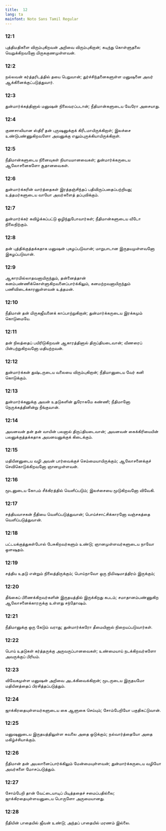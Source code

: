 ```yaml
---
title:  12
lang: ta
mainfont: Noto Sans Tamil Regular
---
```


###  12:1

புத்திமதிகளை விரும்புகிறவன் அறிவை விரும்புகிறான்; கடிந்து கொள்ளுதலை வெறுக்கிறவனோ மிருககுணமுள்ளவன்.

###  12:2

நல்லவன் கர்த்தரிடத்தில் தயை பெறுவான்; துர்ச்சிந்தனைகளுள்ள மனுஷனை அவர் ஆக்கினைக்குட்படுத்துவார்.

###  12:3

துன்மார்க்கத்தினால் மனுஷன் நிலைவரப்படான்; நீதிமான்களுடைய வேரோ அசையாது.

###  12:4

குணசாலியான ஸ்திரீ தன் புருஷனுக்குக் கிரீடமாயிருக்கிறாள்; இலச்சை உண்டுபண்ணுகிறவளோ அவனுக்கு எலும்புருக்கியாயிருக்கிறாள்.

###  12:5

நீதிமான்களுடைய நினைவுகள் நியாயமானவைகள்; துன்மார்க்கருடைய ஆலோசனைகளோ சூதானவைகள்.

###  12:6

துன்மார்க்கரின் வார்த்தைகள் இரத்தஞ்சிந்தப் பதிவிருப்பதைப்பற்றியது; உத்தமர்களுடைய வாயோ அவர்களைத் தப்புவிக்கும்.

###  12:7

துன்மார்க்கர் கவிழ்க்கப்பட்டு ஒழிந்துபோவார்கள்; நீதிமான்களுடைய வீடோ நிலைநிற்கும்.

###  12:8

தன் புத்திக்குத்தக்கதாக மனுஷன் புகழப்படுவான்; மாறுபாடான இருதயமுள்ளவனோ இகழப்படுவான்.

###  12:9

ஆகாரமில்லாதவனாயிருந்தும், தன்னைத்தான் கனம்பண்ணிக்கொள்ளுகிறவனைப்பார்க்கிலும், கனமற்றவனாயிருந்தும் பணிவிடைக்காரனுள்ளவன் உத்தமன்.

###  12:10

நீதிமான் தன் மிருகஜீவனைக் காப்பாற்றுகிறான்; துன்மார்க்கருடைய இரக்கமும் கொடுமையே.

###  12:11

தன் நிலத்தைப் பயிரிடுகிறவன் ஆகாரத்தினால் திருப்தியடைவான்; வீணரைப் பின்பற்றுகிறவனோ மதியற்றவன்.

###  12:12

துன்மார்க்கன் துஷ்டருடைய வலையை விரும்புகிறான்; நீதிமானுடைய வேர் கனி கொடுக்கும்.

###  12:13

துன்மார்க்கனுக்கு அவன் உதடுகளின் துரோகமே கண்ணி; நீதிமானோ நெருக்கத்தினின்று நீங்குவான்.

###  12:14

அவனவன் தன் தன் வாயின் பலனால் திருப்தியடைவான்; அவனவன் கைக்கிரியையின் பலனுக்குத்தக்கதாக அவனவனுக்குக் கிடைக்கும்.

###  12:15

மதியீனனுடைய வழி அவன் பார்வைக்குச் செம்மையாயிருக்கும்; ஆலோசனைக்குச் செவிகொடுக்கிறவனோ ஞானமுள்ளவன்.

###  12:16

மூடனுடைய கோபம் சீக்கிரத்தில் வெளிப்படும்; இலச்சையை மூடுகிறவனோ விவேகி.

###  12:17

சத்தியவாசகன் நீதியை வெளிப்படுத்துவான்; பொய்ச்சாட்சிக்காரனோ வஞ்சகத்தை வெளிப்படுத்துவான்.

###  12:18

பட்டயக்குத்துகள்போல் பேசுகிறவர்களும் உண்டு; ஞானமுள்ளவர்களுடைய நாவோ ஒளஷதம்.

###  12:19

சத்திய உதடு என்றும் நிலைத்திருக்கும்; பொய்நாவோ ஒரு நிமிஷமாத்திரம் இருக்கும்;

###  12:20

தீங்கைப் பிணைக்கிறவர்களின் இருதயத்தில் இருக்கிறது கபடம்; சமாதானம்பண்ணுகிற ஆலோசனைக்காரருக்கு உள்ளது சந்தோஷம்.

###  12:21

நீதிமானுக்கு ஒரு கேடும் வராது; துன்மார்க்கரோ தீமையினால் நிறையப்படுவார்கள்.

###  12:22

பொய் உதடுகள் கர்த்தருக்கு அருவருப்பானவைகள்; உண்மையாய் நடக்கிறவர்களோ அவருக்குப் பிரியம்.

###  12:23

விவேகமுள்ள மனுஷன் அறிவை அடக்கிவைக்கிறான்; மூடருடைய இருதயமோ மதியீனத்தைப் பிரசித்தப்படுத்தும்.

###  12:24

ஜாக்கிரதையுள்ளவர்களுடைய கை ஆளுகை செய்யும்; சோம்பேறியோ பகுதிகட்டுவான்.

###  12:25

மனுஷனுடைய இருதயத்திலுள்ள கவலை அதை ஒடுக்கும்; நல்வார்த்தையோ அதை மகிழ்ச்சியாக்கும்.

###  12:26

நீதிமான் தன் அயலானைப்பார்க்கிலும் மேன்மையுள்ளவன்; துன்மார்க்கருடைய வழியோ அவர்களை மோசப்படுத்தும்.

###  12:27

சோம்பேறி தான் வேட்டையாடிப் பிடித்ததைச் சமைப்பதில்லை; ஜாக்கிரதையுள்ளவனுடைய பொருளோ அருமையானது.

###  12:28

நீதியின் பாதையில் ஜீவன் உண்டு; அந்தப் பாதையில் மரணம் இல்லை.

